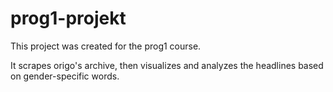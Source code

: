 # prog1-projekt

This project was created for the prog1 course.

It scrapes origo's archive, then visualizes and analyzes the headlines based on gender-specific words.